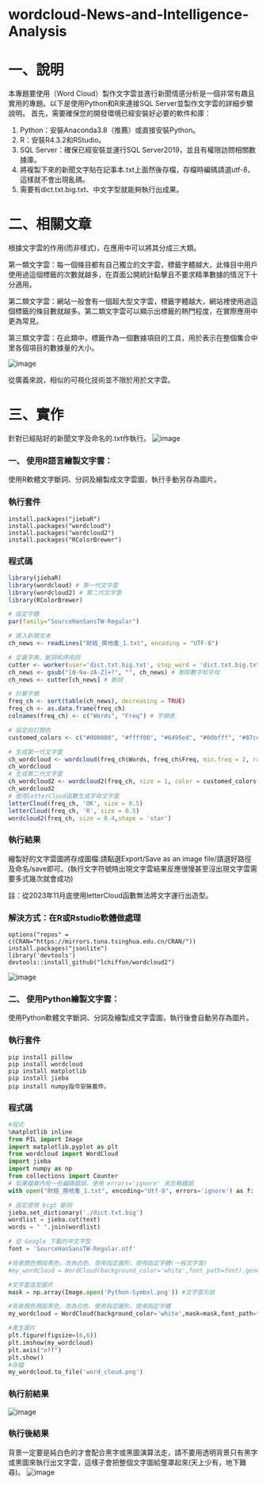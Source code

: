 # wordcloud-News-and-Intelligence-Analysis
# 一、說明
本專題要使用（Word Cloud）製作文字雲並進行新聞情感分析是一個非常有趣且實用的專題。以下是使用Python和R來連接SQL Server並製作文字雲的詳細步驟說明。
首先，需要確保您的開發環境已經安裝好必要的軟件和庫：
1.	Python：安裝Anaconda3.8（推薦）或直接安裝Python。
2.	R：安裝R4.3.2和RStudio。
3.	SQL Server：確保已經安裝並運行SQL Server2019，並且有權限訪問相關數據庫。
4.	將複製下來的新聞文字貼在記事本.txt上面然後存檔，存檔時編碼請選utf-8，這樣就不會出現亂碼。
5.	需要有dict.txt.big.txt、中文字型就能夠執行出成果。
# 二、相關文章
根據文字雲的作用(而非樣式)，在應用中可以將其分成三大類。

第一類文字雲：每一個條目都有自己獨立的文字雲，標籤字體越大，此條目中用戶使用過這個標籤的次數就越多，在頁面公開統計點擊且不要求精準數據的情況下十分適用。

第二類文字雲：網站一般會有一個超大型文字雲，標籤字體越大，網站裡使用過這個標籤的條目數就越多。第二類文字雲可以顯示出標籤的熱門程度，在實際應用中更為常見。

第三類文字雲：在此類中，標籤作為一個數據項目的工具，用於表示在整個集合中里各個項目的數據量的大小。

![image](https://github.com/LonelyCaesar/wordcloud-News-and-Intelligence-Analysis/assets/101235367/eb3d310d-a42e-4e15-a494-61f7dc281924)

從廣義來說，相似的可視化技術並不限於用於文字雲。
# 三、實作
針對已經貼好的新聞文字及命名的.txt作執行。
![image](https://github.com/LonelyCaesar/wordcloud-News-and-Intelligence-Analysis/assets/101235367/6982fc9a-a38e-4288-afb5-8d6dc3616aa6)
### 一、	使用R語言繪製文字雲：
使用R軟體文字斷詞、分詞及繪製成文字雲圖，執行手動另存為圖片。
### 執行套件
```
install.packages("jiebaR")
install.packages("wordcloud")
install.packages("wordcloud2")
install.packages("RColorBrewer")
```
### 程式碼
``` R
library(jiebaR)
library(wordcloud) # 第一代文字雲
library(wordcloud2) # 第二代文字雲
library(RColorBrewer)

# 設定字體
par(family="SourceHanSansTW-Regular")

# 匯入新聞文本
ch_news <- readLines("財經_房地產_1.txt", encoding = "UTF-8")

# 定義字典、斷詞和停用詞
cutter <- worker(user='dict.txt.big.txt', stop_word = 'dict.txt.big.txt')
ch_news <- gsub("[0-9a-zA-Z]+?", "", ch_news) # 刪除數字和字母
ch_news <- cutter[ch_news] # 斷詞

# 計算字頻
freq_ch <- sort(table(ch_news), decreasing = TRUE)
freq_ch <- as.data.frame(freq_ch)
colnames(freq_ch) <- c("Words", "Freq") # 字頻表

# 設定自訂顏色
customed_colors <- c("#000080", "#ffff00", "#6495ed", "#00bfff", "#87cefa", "#db7093", "#ba55d3", "#b22222", "#008080", "#ff8c00", "#6b8e23")

# 生成第一代文字雲
ch_wordcloud <- wordcloud(freq_ch$Words, freq_ch$Freq, min.freq = 2, random.order = FALSE, ordered.colors = FALSE, colors = customed_colors)
ch_wordcloud
# 生成第二代文字雲
ch_wordcloud2 <- wordcloud2(freq_ch, size = 1, color = customed_colors, backgroundColor="white")
ch_wordcloud2
# 使用letterCloud函數生成字母文字雲
letterCloud(freq_ch, 'OK', size = 0.5)
letterCloud(freq_ch, 'R', size = 0.5)
wordcloud2(freq_ch, size = 0.4,shape = 'star')
```
### 執行結果
繪製好的文字雲圖將存成圖檔:請點選Export/Save as an image file/請選好路徑及命名/save即可。(執行文字符號時出現文字雲結果反應很慢甚至沒出現文字雲需要多式幾次就會成功)

註：從2023年11月底使用letterCloud函數無法將文字運行出造型。

### 解決方式：在R或Rstudio軟體做處理
```
options("repos" = c(CRAN="https://mirrors.tuna.tsinghua.edu.cn/CRAN/"))
install.packages("jsonlite")
library('devtools')
devtools::install_github("lchiffon/wordcloud2")
```
![image](https://github.com/LonelyCaesar/wordcloud-News-and-Intelligence-Analysis/assets/101235367/e66ceb2e-6186-4bae-b01e-5b52ee7ff493)
### 二、	使用Python繪製文字雲：
使用Python軟體文字斷詞、分詞及繪製成文字雲圖，執行後會自動另存為圖片。
### 執行套件
```
pip install pillow 
pip install wordcloud 
pip install matplotlib 
pip install jieba
pip install numpy指令安裝套件。
```
### 程式碼
``` python
#程式
%matplotlib inline
from PIL import Image
import matplotlib.pyplot as plt
from wordcloud import WordCloud
import jieba
import numpy as np
from collections import Counter
# 如果檔案內有一些編碼錯誤，使用 errors='ignore' 來忽略錯誤
with open("財經_房地產_1.txt", encoding="Utf-8", errors='ignore') as f: text = f.read()

# 設定使用 big5 斷詞
jieba.set_dictionary('./dict.txt.big')
wordlist = jieba.cut(text)
words = " ".join(wordlist)

# 從 Google 下載的中文字型
font = 'SourceHanSansTW-Regular.otf'

#背景顏色預設黑色，改為白色、使用指定圖形、使用指定字體(一般文字雲)
#my_wordcloud = WordCloud(background_color='white',font_path=font).generate(words)

#文字雲造型圖片
mask = np.array(Image.open('Python-Symbol.png')) #文字雲形狀

#背景顏色預設黑色，改為白色、使用指定圖形、使用指定字體
my_wordcloud = WordCloud(background_color='white',mask=mask,font_path=font).generate(words)

#產生圖片
plt.figure(figsize=(6,6))
plt.imshow(my_wordcloud)
plt.axis("off")
plt.show()
#存檔
my_wordcloud.to_file('word_cloud.png')
```
### 執行前結果
![image](https://github.com/LonelyCaesar/wordcloud-News-and-Intelligence-Analysis/assets/101235367/93239fa8-c50d-46ac-afb7-74aeca4d4401)

### 執行後結果
背景一定要是純白色的才會配合黑字或黑圖演算法走，請不要用透明背景只有黑字或黑圖來執行出文字雲，這樣子會把整個文字圖給壟罩起來(天上少有，地下難尋)。
![image](https://github.com/LonelyCaesar/wordcloud-News-and-Intelligence-Analysis/assets/101235367/6a3e085d-94f8-4404-8b18-bda7b2640e79)



